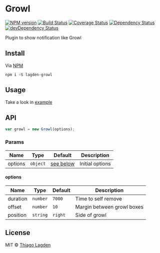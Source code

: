 # Growl
[![NPM version][npm-img]][npm]
[![Build Status][ci-img]][ci]
[![Coverage Status][cover-img]][cover]
[![Dependency Status][dep-img]][dep]
[![devDependency Status][devDep-img]][devDep]

[npm-img]:       https://img.shields.io/npm/v/lagden-growl.svg
[npm]:           https://www.npmjs.com/package/lagden-growl
[ci-img]:        https://travis-ci.org/lagden/growl.svg
[ci]:            https://travis-ci.org/lagden/growl
[cover-img]:     https://coveralls.io/repos/github/lagden/growl/badge.svg?branch=master
[cover]:         https://coveralls.io/github/lagden/growl?branch=master
[dep-img]:       https://david-dm.org/lagden/growl.svg
[dep]:           https://david-dm.org/lagden/growl
[devDep-img]:    https://david-dm.org/lagden/growl/dev-status.svg
[devDep]:        https://david-dm.org/lagden/growl#info=devDependencies


Plugin to show notification like Growl

## Install

Via [NPM](https://www.npmjs.com/)

```
npm i -S lagden-growl
```


## Usage

Take a look in [example](https://github.com/lagden/growl/blob/master/example/index.html)


## API

```js
var growl = new Growl(options);
```

### Params

Name        | Type     | Default   | Description
----------- | -------- | --------- | -----------
options     | `object` | [see below](#options) | Initial options


#### options

Name        | Type     | Default | Description
----------- | -------- | ------- | -----------
duration    | `number` | `7000`  | Time to self remove
offset      | `number` | `10`    | Margin between growl boxes
position    | `string` | `right` | Side of growl


## License

MIT © [Thiago Lagden](http://lagden.in)
